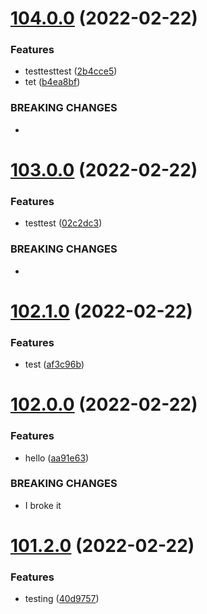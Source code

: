 # [104.0.0](https://github.com/alltidsemester/restrict-branch/compare/v103.0.0...v104.0.0) (2022-02-22)


### Features

* testtesttest ([2b4cce5](https://github.com/alltidsemester/restrict-branch/commit/2b4cce553282471a00c8674dbff44f72f6b4c5e8))
* tet ([b4ea8bf](https://github.com/alltidsemester/restrict-branch/commit/b4ea8bf887b60dccdd07ef93cdb31f5a6262db09))


### BREAKING CHANGES

* 



# [103.0.0](https://github.com/alltidsemester/restrict-branch/compare/v102.1.0...v103.0.0) (2022-02-22)


### Features

* testtest ([02c2dc3](https://github.com/alltidsemester/restrict-branch/commit/02c2dc36f6fc5962c25ee4182810a499f57137d5))


### BREAKING CHANGES

* 



# [102.1.0](https://github.com/alltidsemester/restrict-branch/compare/v102.0.0...v102.1.0) (2022-02-22)


### Features

* test ([af3c96b](https://github.com/alltidsemester/restrict-branch/commit/af3c96be2f4f0cb815fe6b6f248526524e541d1d))



# [102.0.0](https://github.com/alltidsemester/restrict-branch/compare/v101.2.0...v102.0.0) (2022-02-22)


### Features

* hello ([aa91e63](https://github.com/alltidsemester/restrict-branch/commit/aa91e63cf0c500b32585ed37cd378703dbca8b0c))


### BREAKING CHANGES

* I broke it



# [101.2.0](https://github.com/alltidsemester/restrict-branch/compare/v101.1.0...v101.2.0) (2022-02-22)


### Features

* testing ([40d9757](https://github.com/alltidsemester/restrict-branch/commit/40d9757af9bedbd417a836c290962ab5afe992ab))



